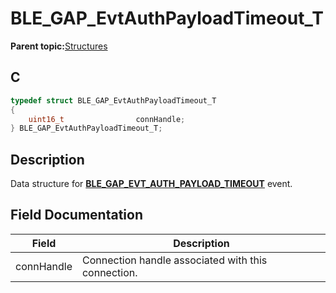 # BLE\_GAP\_EvtAuthPayloadTimeout\_T

**Parent topic:**[Structures](GUID-230368B0-FB2A-4967-A471-691387B35A9E.md)

## C

```c
typedef struct BLE_GAP_EvtAuthPayloadTimeout_T
{
    uint16_t                connHandle;
} BLE_GAP_EvtAuthPayloadTimeout_T;
```

## Description

Data structure for **[BLE\_GAP\_EVT\_AUTH\_PAYLOAD\_TIMEOUT](GUID-ADCFB5AA-F06E-4ED9-9227-592A5CE40F39.md)** event.

## Field Documentation

|Field|Description|
|-----|-----------|
|connHandle|Connection handle associated with this connection.|

